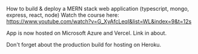 
How to build & deploy a MERN stack web application (typescript, mongo, express, react, node)
Watch the course here: https://www.youtube.com/watch?v=G_XyAfcLeqI&list=WL&index=9&t=12s

App is now hosted on Microsoft Azure and Vercel. Link in about.


Don't forget about the production build for hosting on Heroku.
